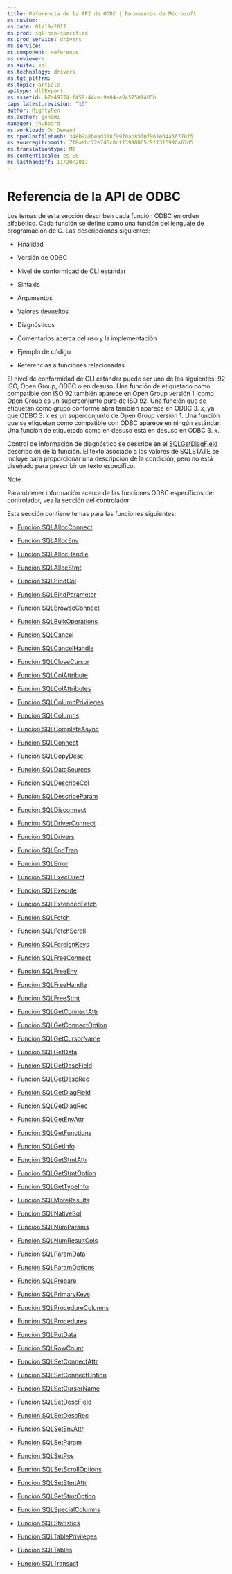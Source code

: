 ```yaml
---
title: Referencia de la API de ODBC | Documentos de Microsoft
ms.custom: 
ms.date: 01/19/2017
ms.prod: sql-non-specified
ms.prod_service: drivers
ms.service: 
ms.component: reference
ms.reviewer: 
ms.suite: sql
ms.technology: drivers
ms.tgt_pltfrm: 
ms.topic: article
apitype: dllExport
ms.assetid: b7a49774-f458-44ce-9a04-a0457501405b
caps.latest.revision: "10"
author: MightyPen
ms.author: genemi
manager: jhubbard
ms.workload: On Demand
ms.openlocfilehash: 348b9a8bead318f99f0ab85f0f961e64a56770f5
ms.sourcegitcommit: 7f8aebc72e7d0c8cff3990865c9f1316996a67d5
ms.translationtype: MT
ms.contentlocale: es-ES
ms.lasthandoff: 11/20/2017
---
```

# <a name="odbc-api-reference"></a>Referencia de la API de ODBC
Los temas de esta sección describen cada función ODBC en orden alfabético. Cada función se define como una función del lenguaje de programación de C. Las descripciones siguientes:  
  
-   Finalidad  
  
-   Versión de ODBC  
  
-   Nivel de conformidad de CLI estándar  
  
-   Sintaxis  
  
-   Argumentos  
  
-   Valores devueltos  
  
-   Diagnósticos  
  
-   Comentarios acerca del uso y la implementación  
  
-   Ejemplo de código  
  
-   Referencias a funciones relacionadas  
  
 El nivel de conformidad de CLI estándar puede ser uno de los siguientes: 92 ISO, Open Group, ODBC o en desuso. Una función de etiquetado como compatible con ISO 92 también aparece en Open Group versión 1, como Open Group es un superconjunto puro de ISO 92. Una función que se etiquetan como grupo conforme abra también aparece en ODBC 3. *x*, ya que ODBC 3. *x* es un superconjunto de Open Group versión 1. Una función que se etiquetan como compatible con ODBC aparece en ningún estándar. Una función de etiquetado como en desuso está en desuso en ODBC 3. *x*.  
  
 Control de información de diagnóstico se describe en el [SQLGetDiagField](../../../odbc/reference/syntax/sqlgetdiagfield-function.md) descripción de la función. El texto asociado a los valores de SQLSTATE se incluye para proporcionar una descripción de la condición, pero no está diseñado para prescribir un texto específico.  
  
> [!NOTE]  
>  Para obtener información acerca de las funciones ODBC específicos del controlador, vea la sección del controlador.  
  
 Esta sección contiene temas para las funciones siguientes:  
  
-   [Función SQLAllocConnect](../../../odbc/reference/syntax/sqlallocconnect-function.md)  
  
-   [Función SQLAllocEnv](../../../odbc/reference/syntax/sqlallocenv-function.md)  
  
-   [Función SQLAllocHandle](../../../odbc/reference/syntax/sqlallochandle-function.md)  
  
-   [Función SQLAllocStmt](../../../odbc/reference/syntax/sqlallocstmt-function.md)  
  
-   [Función SQLBindCol](../../../odbc/reference/syntax/sqlbindcol-function.md)  
  
-   [Función SQLBindParameter](../../../odbc/reference/syntax/sqlbindparameter-function.md)  
  
-   [Función SQLBrowseConnect](../../../odbc/reference/syntax/sqlbrowseconnect-function.md)  
  
-   [Función SQLBulkOperations](../../../odbc/reference/syntax/sqlbulkoperations-function.md)  
  
-   [Función SQLCancel](../../../odbc/reference/syntax/sqlcancel-function.md)  
  
-   [Función SQLCancelHandle](../../../odbc/reference/syntax/sqlcancelhandle-function.md)  
  
-   [Función SQLCloseCursor](../../../odbc/reference/syntax/sqlclosecursor-function.md)  
  
-   [Función SQLColAttribute](../../../odbc/reference/syntax/sqlcolattribute-function.md)  
  
-   [Función SQLColAttributes](../../../odbc/reference/syntax/sqlcolattributes-function.md)  
  
-   [Función SQLColumnPrivileges](../../../odbc/reference/syntax/sqlcolumnprivileges-function.md)  
  
-   [Función SQLColumns](../../../odbc/reference/syntax/sqlcolumns-function.md)  
  
-   [Función SQLCompleteAsync](../../../odbc/reference/syntax/sqlcompleteasync-function.md)  
  
-   [Función SQLConnect](../../../odbc/reference/syntax/sqlconnect-function.md)  
  
-   [Función SQLCopyDesc](../../../odbc/reference/syntax/sqlcopydesc-function.md)  
  
-   [Función SQLDataSources](../../../odbc/reference/syntax/sqldatasources-function.md)  
  
-   [Función SQLDescribeCol](../../../odbc/reference/syntax/sqldescribecol-function.md)  
  
-   [Función SQLDescribeParam](../../../odbc/reference/syntax/sqldescribeparam-function.md)  
  
-   [Función SQLDisconnect](../../../odbc/reference/syntax/sqldisconnect-function.md)  
  
-   [Función SQLDriverConnect](../../../odbc/reference/syntax/sqldriverconnect-function.md)  
  
-   [Función SQLDrivers](../../../odbc/reference/syntax/sqldrivers-function.md)  
  
-   [Función SQLEndTran](../../../odbc/reference/syntax/sqlendtran-function.md)  
  
-   [Función SQLError](../../../odbc/reference/syntax/sqlerror-function.md)  
  
-   [Función SQLExecDirect](../../../odbc/reference/syntax/sqlexecdirect-function.md)  
  
-   [Función SQLExecute](../../../odbc/reference/syntax/sqlexecute-function.md)  
  
-   [Función SQLExtendedFetch](../../../odbc/reference/syntax/sqlextendedfetch-function.md)  
  
-   [Función SQLFetch](../../../odbc/reference/syntax/sqlfetch-function.md)  
  
-   [Función SQLFetchScroll](../../../odbc/reference/syntax/sqlfetchscroll-function.md)  
  
-   [Función SQLForeignKeys](../../../odbc/reference/syntax/sqlforeignkeys-function.md)  
  
-   [Función SQLFreeConnect](../../../odbc/reference/syntax/sqlfreeconnect-function.md)  
  
-   [Función SQLFreeEnv](../../../odbc/reference/syntax/sqlfreeenv-function.md)  
  
-   [Función SQLFreeHandle](../../../odbc/reference/syntax/sqlfreehandle-function.md)  
  
-   [Función SQLFreeStmt](../../../odbc/reference/syntax/sqlfreestmt-function.md)  
  
-   [Función SQLGetConnectAttr](../../../odbc/reference/syntax/sqlgetconnectattr-function.md)  
  
-   [Función SQLGetConnectOption](../../../odbc/reference/syntax/sqlgetconnectoption-function.md)  
  
-   [Función SQLGetCursorName](../../../odbc/reference/syntax/sqlgetcursorname-function.md)  
  
-   [Función SQLGetData](../../../odbc/reference/syntax/sqlgetdata-function.md)  
  
-   [Función SQLGetDescField](../../../odbc/reference/syntax/sqlgetdescfield-function.md)  
  
-   [Función SQLGetDescRec](../../../odbc/reference/syntax/sqlgetdescrec-function.md)  
  
-   [Función SQLGetDiagField](../../../odbc/reference/syntax/sqlgetdiagfield-function.md)  
  
-   [Función SQLGetDiagRec](../../../odbc/reference/syntax/sqlgetdiagrec-function.md)  
  
-   [Función SQLGetEnvAttr](../../../odbc/reference/syntax/sqlgetenvattr-function.md)  
  
-   [Función SQLGetFunctions](../../../odbc/reference/syntax/sqlgetfunctions-function.md)  
  
-   [Función SQLGetInfo](../../../odbc/reference/syntax/sqlgetinfo-function.md)  
  
-   [Función SQLGetStmtAttr](../../../odbc/reference/syntax/sqlgetstmtattr-function.md)  
  
-   [Función SQLGetStmtOption](../../../odbc/reference/syntax/sqlgetstmtoption-function.md)  
  
-   [Función SQLGetTypeInfo](../../../odbc/reference/syntax/sqlgettypeinfo-function.md)  
  
-   [Función SQLMoreResults](../../../odbc/reference/syntax/sqlmoreresults-function.md)  
  
-   [Función SQLNativeSql](../../../odbc/reference/syntax/sqlnativesql-function.md)  
  
-   [Función SQLNumParams](../../../odbc/reference/syntax/sqlnumparams-function.md)  
  
-   [Función SQLNumResultCols](../../../odbc/reference/syntax/sqlnumresultcols-function.md)  
  
-   [Función SQLParamData](../../../odbc/reference/syntax/sqlparamdata-function.md)  
  
-   [Función SQLParamOptions](../../../odbc/reference/syntax/sqlparamoptions-function.md)  
  
-   [Función SQLPrepare](../../../odbc/reference/syntax/sqlprepare-function.md)  
  
-   [Función SQLPrimaryKeys](../../../odbc/reference/syntax/sqlprimarykeys-function.md)  
  
-   [Función SQLProcedureColumns](../../../odbc/reference/syntax/sqlprocedurecolumns-function.md)  
  
-   [Función SQLProcedures](../../../odbc/reference/syntax/sqlprocedures-function.md)  
  
-   [Función SQLPutData](../../../odbc/reference/syntax/sqlputdata-function.md)  
  
-   [Función SQLRowCount](../../../odbc/reference/syntax/sqlrowcount-function.md)  
  
-   [Función SQLSetConnectAttr](../../../odbc/reference/syntax/sqlsetconnectattr-function.md)  
  
-   [Función SQLSetConnectOption](../../../odbc/reference/syntax/sqlsetconnectoption-function.md)  
  
-   [Función SQLSetCursorName](../../../odbc/reference/syntax/sqlsetcursorname-function.md)  
  
-   [Función SQLSetDescField](../../../odbc/reference/syntax/sqlsetdescfield-function.md)  
  
-   [Función SQLSetDescRec](../../../odbc/reference/syntax/sqlsetdescrec-function.md)  
  
-   [Función SQLSetEnvAttr](../../../odbc/reference/syntax/sqlsetenvattr-function.md)  
  
-   [Función SQLSetParam](../../../odbc/reference/syntax/sqlsetparam-function.md)  
  
-   [Función SQLSetPos](../../../odbc/reference/syntax/sqlsetpos-function.md)  
  
-   [Función SQLSetScrollOptions](../../../odbc/reference/syntax/sqlsetscrolloptions-function.md)  
  
-   [Función SQLSetStmtAttr](../../../odbc/reference/syntax/sqlsetstmtattr-function.md)  
  
-   [Función SQLSetStmtOption](../../../odbc/reference/syntax/sqlsetstmtoption-function.md)  
  
-   [Función SQLSpecialColumns](../../../odbc/reference/syntax/sqlspecialcolumns-function.md)  
  
-   [Función SQLStatistics](../../../odbc/reference/syntax/sqlstatistics-function.md)  
  
-   [Función SQLTablePrivileges](../../../odbc/reference/syntax/sqltableprivileges-function.md)  
  
-   [Función SQLTables](../../../odbc/reference/syntax/sqltables-function.md)  
  
-   [Función SQLTransact](../../../odbc/reference/syntax/sqltransact-function.md)
